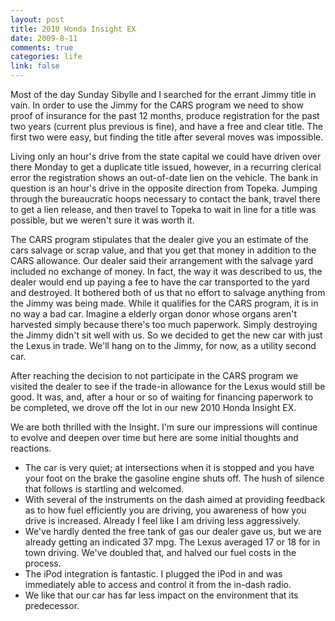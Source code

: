 ```yaml
--- 
layout: post
title: 2010 Honda Insight EX
date: 2009-8-11
comments: true
categories: life
link: false
---
```

Most of the day Sunday Sibylle and I searched for the errant Jimmy title in vain. In order to use the Jimmy for the CARS program we need to show proof of insurance for the past 12 months, produce registration for the past two years (current plus previous is fine), and have a free and clear title. The first two were easy, but finding the title after several moves was impossible.

Living only an hour's drive from the state capital we could have driven over there Monday to get a duplicate title issued, however, in a recurring clerical error the registration shows an out-of-date lien on the vehicle. The bank in question is an hour's drive in the opposite direction from Topeka. Jumping through the bureaucratic hoops necessary to contact the bank, travel there to get a lien release, and then travel to Topeka to wait in line for a title was possible, but we weren't sure it was worth it.

The CARS program stipulates that the dealer give you an estimate of the cars salvage or scrap value, and that you get that money in addition to the CARS allowance. Our dealer said their arrangement with the salvage yard included no exchange of money. In fact, the way it was described to us, the dealer would end up paying a fee to have the car transported to the yard and destroyed. It bothered both of us that no effort to salvage anything from the Jimmy was being made. While it qualifies for the CARS program, it is in no way a bad car. Imagine a elderly organ donor whose organs aren't harvested simply because there's too much paperwork. Simply destroying the Jimmy didn't sit well with us. So we decided to get the new car with just the Lexus in trade. We'll hang on to the Jimmy, for now, as a utility second car.

After reaching the decision to not participate in the CARS program we visited the dealer to see if the trade-in allowance for the Lexus would still be good. It was, and, after a hour or so of waiting for financing paperwork to be completed, we drove off the lot in our new 2010 Honda Insight EX.

We are both thrilled with the Insight. I'm sure our impressions will continue to evolve and deepen over time but here are some initial thoughts and reactions.
<ul>
	<li>The car is very quiet; at intersections when it is stopped and you have your foot on the brake the gasoline engine shuts off. The hush of silence that follows is startling and welcomed.</li>
	<li>With several of the instruments on the dash aimed at providing feedback as to how fuel efficiently you are driving, you awareness of how you drive is increased. Already I feel like I am driving less aggressively.</li>
	<li>We've hardly dented the free tank of gas our dealer gave us, but we are already getting an indicated 37 mpg. The Lexus averaged 17 or 18 for in town driving. We've doubled that, and halved our fuel costs in the process.</li>
	<li>The iPod integration is fantastic. I plugged the iPod in and was immediately able to access and control it from the in-dash radio.</li>
	<li>We like that our car has far less impact on the environment that its predecessor.</li>
</ul>
